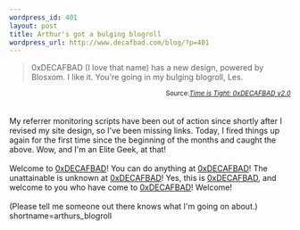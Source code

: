 ```yaml
--- 
wordpress_id: 401
layout: post
title: Arthur's got a bulging blogroll
wordpress_url: http://www.decafbad.com/blog/?p=401
---
```

<blockquote cite="http://timeistight.com/index.php?entry=/blogs%20and%20blogging/0xDECAFBAD.txt">0xDECAFBAD (I love that name) has a new design, powered by Blosxom. I like it. You're going in my bulging blogroll, Les.</blockquote>
<div class="credit" align="right"><small>Source:<cite><a href="http://timeistight.com/index.php?entry=/blogs%20and%20blogging/0xDECAFBAD.txt">Time is Tight: 0xDECAFBAD v2.0</a></cite></small></div>
<br /><br />
My referrer monitoring scripts have been out of action since shortly
after I revised my site design, so I've been missing links.  Today, I
fired things up again for the first time since the beginning of the
months and caught the above.  Wow, and I'm an Elite Geek, at that!
<br /><br />
Welcome to <a href="http://www.decafbad.com/twiki/bin/view/Main/0xDECAFBAD">0xDECAFBAD</a>!  You can do anything at <a href="http://www.decafbad.com/twiki/bin/view/Main/0xDECAFBAD">0xDECAFBAD</a>!  The
unattainable is unknown at <a href="http://www.decafbad.com/twiki/bin/view/Main/0xDECAFBAD">0xDECAFBAD</a>!  Yes, this is <a href="http://www.decafbad.com/twiki/bin/view/Main/0xDECAFBAD">0xDECAFBAD</a>, and
welcome to you who have come to <a href="http://www.decafbad.com/twiki/bin/view/Main/0xDECAFBAD">0xDECAFBAD</a>!  Welcome!
<br /><br />
(Please tell me someone out there knows what I'm going on about.)
<!--more-->
shortname=arthurs_blogroll
